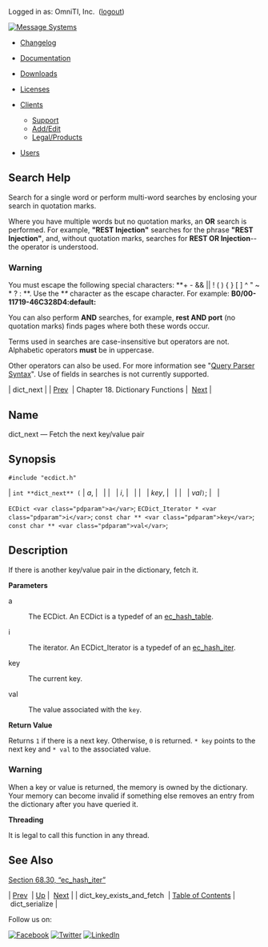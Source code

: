 Logged in as: OmniTI, Inc.  ([logout](https://support.messagesystems.com/logout.php))

[![Message Systems](https://support.messagesystems.com/images/ms-white205.png)](https://support.messagesystems.com/start.php) 

*   [Changelog](https://support.messagesystems.com/start.php?show=changelog)
*   [Documentation](https://support.messagesystems.com/docs/)
*   [Downloads](https://support.messagesystems.com/start.php)

*   [Licenses](https://support.messagesystems.com/license_summary.php)
*   <a href="">Clients</a>
    *   [Support](https://support.messagesystems.com/cs.php)
    *   [Add/Edit](https://support.messagesystems.com/edit_client.php)
    *   [Legal/Products](https://support.messagesystems.com/edit_products.php)
*   [Users](https://support.messagesystems.com/edit_customer.php)

## Search Help

Search for a single word or perform multi-word searches by enclosing your search in quotation marks.

Where you have multiple words but no quotation marks, an **OR** search is performed. For example, **"REST Injection"** searches for the phrase **"REST Injection"**, and, without quotation marks, searches for **REST OR Injection**--the operator is understood.

### Warning

You must escape the following special characters: **+ - && || ! ( ) { } [ ] ^ " ~ * ? : \**. Use the **\** character as the escape character. For example: **B0/00-11719-46C328D4\:default\:**

You can also perform **AND** searches, for example, **rest AND port** (no quotation marks) finds pages where both these words occur.

Terms used in searches are case-insensitive but operators are not. Alphabetic operators **must** be in uppercase.

Other operators can also be used. For more information see "[Query Parser Syntax](https://lucene.apache.org/core/old_versioned_docs/versions/3_0_0/queryparsersyntax.html)". Use of fields in searches is not currently supported.

| dict_next |
| [Prev](apis.dict_key_exists_and_fetch.php)  | Chapter 18. Dictionary Functions |  [Next](apis.dict_serialize.php) |

<a name="apis.dict_next"></a>
## Name

dict_next — Fetch the next key/value pair

## Synopsis

`#include "ecdict.h"`

| `int **dict_next** (` | <var class="pdparam">a</var>, |   |
|   | <var class="pdparam">i</var>, |   |
|   | <var class="pdparam">key</var>, |   |
|   | <var class="pdparam">val</var>`)`; |   |

`ECDict <var class="pdparam">a</var>`;
`ECDict_Iterator * <var class="pdparam">i</var>`;
`const char ** <var class="pdparam">key</var>`;
`const char ** <var class="pdparam">val</var>`;<a name="idp22604864"></a>
## Description

If there is another key/value pair in the dictionary, fetch it.

**Parameters**

<dl class="variablelist">

<dt>a</dt>

<dd>

The ECDict. An ECDict is a typedef of an [ec_hash_table](structs.ec_hash_table.php "68.31. ec_hash_table").

</dd>

<dt>i</dt>

<dd>

The iterator. An ECDict_Iterator is a typedef of an [ec_hash_iter](structs.ec_hash_iter.php "68.30. ec_hash_iter").

</dd>

<dt>key</dt>

<dd>

The current key.

</dd>

<dt>val</dt>

<dd>

The value associated with the `key`.

</dd>

</dl>

**Return Value**

Returns `1` if there is a next key. Otherwise, `0` is returned. `* key` points to the next key and `* val` to the associated value.

### Warning

When a key or value is returned, the memory is owned by the dictionary. Your memory can become invalid if something else removes an entry from the dictionary after you have queried it.

**Threading**

It is legal to call this function in any thread.

<a name="idp22621200"></a>
## See Also

[Section 68.30, “ec_hash_iter”](structs.ec_hash_iter.php "68.30. ec_hash_iter")

| [Prev](apis.dict_key_exists_and_fetch.php)  | [Up](dict.php) |  [Next](apis.dict_serialize.php) |
| dict_key_exists_and_fetch  | [Table of Contents](index.php) |  dict_serialize |

Follow us on:

[![Facebook](https://support.messagesystems.com/images/icon-facebook.png)](http://www.facebook.com/messagesystems) [![Twitter](https://support.messagesystems.com/images/icon-twitter.png)](http://twitter.com/#!/MessageSystems) [![LinkedIn](https://support.messagesystems.com/images/icon-linkedin.png)](http://www.linkedin.com/company/message-systems)